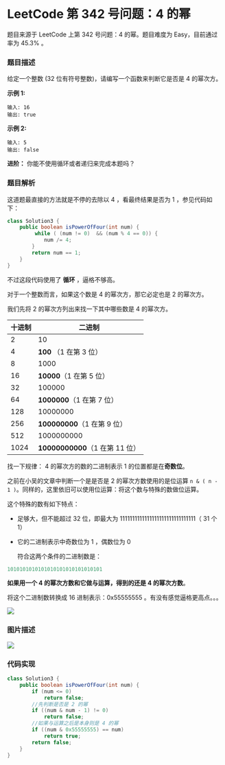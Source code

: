# LeetCode 第 342 号问题：4 的幂

题目来源于 LeetCode 上第 342 号问题：4 的幂。题目难度为 Easy，目前通过率为 45.3% 。

### 题目描述

给定一个整数 (32 位有符号整数)，请编写一个函数来判断它是否是 4 的幂次方。

**示例 1:**

```
输入: 16
输出: true
```

**示例 2:**

```
输入: 5
输出: false
```

**进阶：**
你能不使用循环或者递归来完成本题吗？

### 题目解析

这道题最直接的方法就是不停的去除以  4 ，看最终结果是否为 1 ，参见代码如下：

```java
class Solution3 {
    public boolean isPowerOfFour(int num) {
         while ( (num != 0)  && (num % 4 == 0)) {
            num /= 4;
        }
        return num == 1;
    }
}
```

不过这段代码使用了 **循环** ，逼格不够高。

对于一个整数而言，如果这个数是 4 的幂次方，那它必定也是 2 的幂次方。

我们先将 2 的幂次方列出来找一下其中哪些数是 4 的幂次方。

| 十进制 | 二进制                          |
| ------ | ------------------------------- |
| 2      | 10                              |
| 4      | **100** （1 在第 3 位）         |
| 8      | 1000                            |
| 16     | **10000**（1 在第 5 位）        |
| 32     | 100000                          |
| 64     | **1000000**（1 在第 7 位）      |
| 128    | 10000000                        |
| 256    | **100000000**（1 在第 9 位）    |
| 512    | 1000000000                      |
| 1024   | **10000000000**（1 在第 11 位） |

找一下规律： 4 的幂次方的数的二进制表示 1 的位置都是在**奇数位**。

之前在小吴的文章中判断一个是是否是 2 的幂次方数使用的是位运算 `n & ( n - 1 )`。同样的，这里依旧可以使用位运算：将这个数与特殊的数做位运算。

这个特殊的数有如下特点：

* 足够大，但不能超过 32 位，即最大为 1111111111111111111111111111111（ 31 个 1）

* 它的二进制表示中奇数位为 1 ，偶数位为 0 

  符合这两个条件的二进制数是：

```java
1010101010101010101010101010101
```

**如果用一个 4 的幂次方数和它做与运算，得到的还是 4 的幂次方数**。

将这个二进制数转换成 16 进制表示：0x55555555 。有没有感觉逼格更高点。。。

![](https://blog-1257126549.cos.ap-guangzhou.myqcloud.com/blog/c0s9n.png)



### 图片描述

![](https://blog-1257126549.cos.ap-guangzhou.myqcloud.com/blog/ux5pa.jpg)



### 代码实现

```java
class Solution3 {
    public boolean isPowerOfFour(int num) {
        if (num <= 0)
			return false;
        //先判断是否是 2 的幂
		if ((num & num - 1) != 0)
			return false;
        //如果与运算之后是本身则是 4 的幂
		if ((num & 0x55555555) == num)
			return true;
		return false;
    }
}
```



